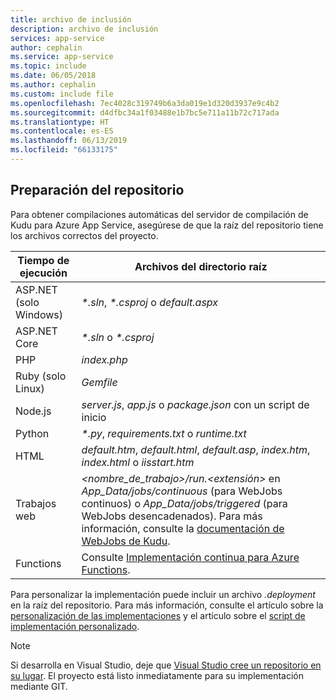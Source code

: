 ```yaml
---
title: archivo de inclusión
description: archivo de inclusión
services: app-service
author: cephalin
ms.service: app-service
ms.topic: include
ms.date: 06/05/2018
ms.author: cephalin
ms.custom: include file
ms.openlocfilehash: 7ec4028c319749b6a3da019e1d320d3937e9c4b2
ms.sourcegitcommit: d4dfbc34a1f03488e1b7bc5e711a11b72c717ada
ms.translationtype: HT
ms.contentlocale: es-ES
ms.lasthandoff: 06/13/2019
ms.locfileid: "66133175"
---
```

## <a name="prepare-your-repository"></a>Preparación del repositorio

Para obtener compilaciones automáticas del servidor de compilación de Kudu para Azure App Service, asegúrese de que la raíz del repositorio tiene los archivos correctos del proyecto.

| Tiempo de ejecución | Archivos del directorio raíz |
|-|-|
| ASP.NET (solo Windows) | _*.sln_, _*.csproj_ o _default.aspx_ |
| ASP.NET Core | _*.sln_ o _*.csproj_ |
| PHP | _index.php_ |
| Ruby (solo Linux) | _Gemfile_ |
| Node.js | _server.js_, _app.js_ o _package.json_ con un script de inicio |
| Python | _\*.py_, _requirements.txt_ o _runtime.txt_ |
| HTML | _default.htm_, _default.html_, _default.asp_, _index.htm_, _index.html_ o _iisstart.htm_ |
| Trabajos web | _\<nombre_de_trabajo>/run.\<extensión>_ en _App\_Data/jobs/continuous_ (para WebJobs continuos) o _App\_Data/jobs/triggered_ (para WebJobs desencadenados). Para más información, consulte la [documentación de WebJobs de Kudu](https://github.com/projectkudu/kudu/wiki/WebJobs). |
| Functions | Consulte [Implementación continua para Azure Functions](../articles/azure-functions/functions-continuous-deployment.md#requirements-for-continuous-deployment). |

Para personalizar la implementación puede incluir un archivo _.deployment_ en la raíz del repositorio. Para más información, consulte el artículo sobre la [personalización de las implementaciones](https://github.com/projectkudu/kudu/wiki/Customizing-deployments) y el artículo sobre el [script de implementación personalizado](https://github.com/projectkudu/kudu/wiki/Custom-Deployment-Script).

> [!NOTE]
> Si desarrolla en Visual Studio, deje que [Visual Studio cree un repositorio en su lugar](/azure/devops/repos/git/creatingrepo?view=vsts&tabs=visual-studio). El proyecto está listo inmediatamente para su implementación mediante GIT.
>
>

